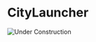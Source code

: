# CityLauncher

![Under Construction](https://upload.wikimedia.org/wikipedia/commons/1/19/Under_construction_graphic.gif)
